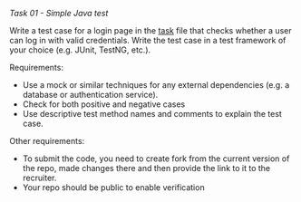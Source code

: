 *Task 01 - Simple Java test* 

Write a test case for a login page in the [task](task01.java) file that checks whether a user can log in with valid credentials.
Write the test case in a test framework of your choice (e.g. JUnit, TestNG, etc.).

Requirements:
 
* Use a mock or similar techniques for any external dependencies (e.g. a database or authentication service).
* Check for both positive and negative cases
* Use descriptive test method names and comments to explain the test case.

Other requirements:

* To submit the code, you need to create fork from the current version of the repo, made changes there and then provide the link to it to the recruiter.
* Your repo should be public to enable verification
